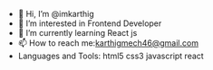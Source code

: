 - 👋 Hi, I’m @imkarthig
- 👀 I’m interested in Frontend Developer
- 🌱 I’m currently learning React js
- 📫 How to reach me:karthigmech46@gmail.com
-  Languages and Tools: html5 css3 javascript react



<!---
imkarthig/imkarthig is a ✨ special ✨ repository because its `README.md` (this file) appears on your GitHub profile.
You can click the Preview link to take a look at your changes.
--->
